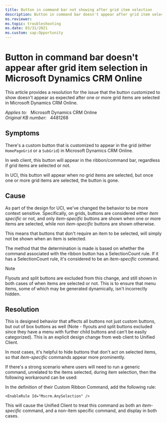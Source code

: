```yaml
---
title: Button in command bar not showing after grid item selection
description: Button in command bar doesn't appear after grid item selection in Microsoft Dynamics CRM Online.
ms.reviewer: 
ms.topic: troubleshooting
ms.date: 03/31/2021
ms.custom: sap:Opportunity
---
```

# Button in command bar doesn't appear after grid item selection in Microsoft Dynamics CRM Online

This article provides a resolution for the issue that the button customized to show doesn't appear as expected after one or more grid items are selected in Microsoft Dynamics CRM Online.

_Applies to:_ &nbsp; Microsoft Dynamics CRM Online  
_Original KB number:_ &nbsp; 4481268

## Symptoms

There's a custom button that is customized to appear in the grid (either `HomePageGrid` or a `SubGrid`) in Microsoft Dynamics CRM Online.

In web client, this button will appear in the ribbon/command bar, regardless if grid items are selected or not.

In UCI, this button will appear when no grid items are selected, but once one or more grid items are selected, the button is gone.

## Cause

As part of the design for UCI, we've changed the behavior to be more context sensitive. Specifically, on grids, buttons are considered either *item specific* or not, and only *item-specific* buttons are shown when one or more items are selected, while non *item-specific* buttons are shown otherwise.

This means that buttons that don't require an item to be selected, will simply not be shown when an item is selected.  

The method that the determination is made is based on whether the command associated with the ribbon button has a SelectionCount rule. If it has a SelectionCount rule, it's considered to be an *item-specific* command.

> [!NOTE]
> Flyouts and split buttons are excluded from this change, and still shown in both cases of when items are selected or not. This is to ensure that menu items, some of which may be generated dynamically, isn't incorrectly hidden.

## Resolution

This is designed behavior that affects all buttons not just custom buttons, but out of box buttons as well (Note - flyouts and split buttons excluded since they have a menu with further child buttons and can't be easily categorized). This is an explicit design change from web client to Unified Client.

In most cases, it's helpful to hide buttons that don't act on selected items, so that *item-specific* commands appear more prominently.

If there's a strong scenario where users will need to run a generic command, unrelated to the items selected, during item selection, then the following workaround can be used:

In the definition of their Custom Ribbon Command, add the following rule:

```console
<EnableRule Id="Mscrm.AnySelection" />
```

This will cause the Unified Client to treat this command as both an *item-specific* command, and a non-item specific command, and display in both cases.
